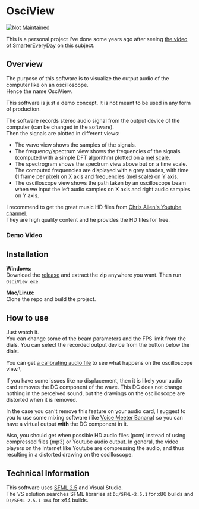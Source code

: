 # OsciView

[![Not Maintained](https://img.shields.io/badge/Maintenance%20Level-Not%20Maintained-yellow.svg)](https://gist.github.com/cheerfulstoic/d107229326a01ff0f333a1d3476e068d)

This is a personal project I've done some years ago after seeing [the video of SmarterEveryDay](https://www.youtube.com/watch?v=4gibcRfp4zA) on this subject.

## Overview

The purpose of this software is to visualize the output audio of the computer like on an oscilloscope.\
Hence the name OsciView.

This software is just a demo concept. It is not meant to be used in any form of production. 

The software records stereo audio signal from the output device of the computer (can be changed in the software).\
Then the signals are plotted in different views:
- The wave view shows the samples of the signals.
- The frequency/spectrum view shows the frequencies of the signals (computed with a simple DFT algorithm) plotted on a [mel scale](https://en.wikipedia.org/wiki/Mel_scale).
- The spectrogram shows the spectrum view above but on a time scale. The computed frequencies are displayed with a grey shades, with time (1 frame per pixel) on X axis and frequencies (mel scale) on Y axis.
- The oscilloscope view shows the path taken by an oscilloscope beam when we input the left audio samples on X axis and right audio samples on Y axis.

I recommend to get the great music HD files from [Chris Allen's Youtube channel](https://www.youtube.com/playlist?list=PLc4EnsriUcfQPomSF3Eh6sB143HE2r0tf).\
They are high quality content and he provides the HD files for free.

### Demo Video


## Installation

**Windows:**\
Download the [release]() and extract the zip anywhere you want.
Then run `OsciView.exe`.

**Mac/Linux:**\
Clone the repo and build the project.

## How to use

Just watch it.\
You can change some of the beam parameters and the FPS limit from the dials. 
You can select the recorded output device from the button below the dials.

You can get [a calibrating audio file]() to see what happens on the oscilloscope view.\

If you have some issues like no displacement, then it is likely your audio card removes the DC component of the wave. This DC does not change nothing in the perceived sound, but the drawings on the oscilloscope are distorted when it is removed.

In the case you can't remove this feature on your audio card, I suggest to you to use some mixing software (like [Voice Meeter Banana](https://vb-audio.com/Voicemeeter/banana.htm)) so you can have a virtual output **with** the DC component in it.

Also, you should get when possible HD audio files (pcm) instead of using compressed files (mp3) or Youtube audio output.
In general, the video players on the Internet like Youtube are compressing the audio, and thus resulting in a distorted drawing on the oscilloscope.

## Technical Information

This software uses [SFML 2.5](https://www.sfml-dev.org/index.php) and Visual Studio.\
The VS solution searches SFML libraries at `D:/SFML-2.5.1` for x86 builds and `D:/SFML-2.5.1-x64` for x64 builds.